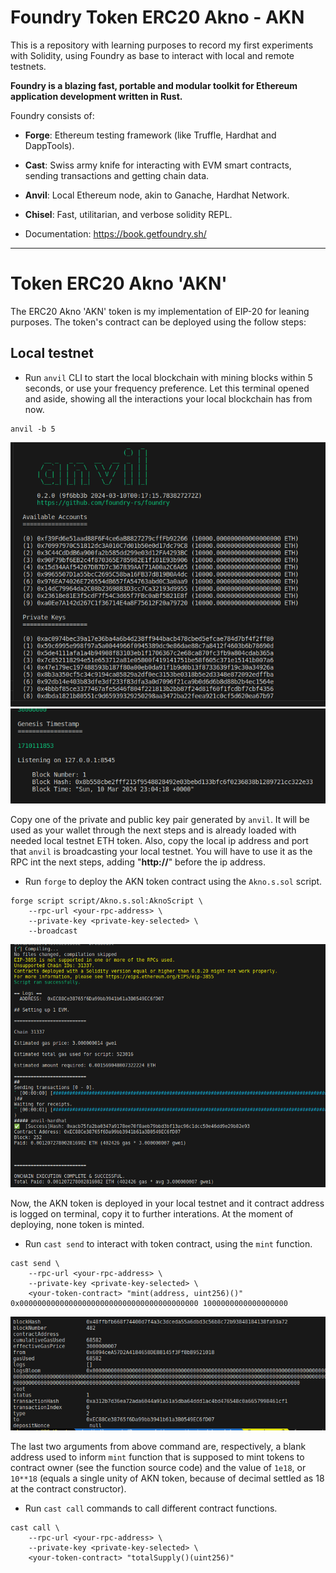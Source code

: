 # Foundry Token ERC20 Akno - AKN

This is a repository with learning purposes to record my first experiments with Solidity, using Foundry as base to interact with local and remote testnets.

**Foundry is a blazing fast, portable and modular toolkit for Ethereum application development written in Rust.**

Foundry consists of:

-   **Forge**: Ethereum testing framework (like Truffle, Hardhat and DappTools).
-   **Cast**: Swiss army knife for interacting with EVM smart contracts, sending transactions and getting chain data.
-   **Anvil**: Local Ethereum node, akin to Ganache, Hardhat Network.
-   **Chisel**: Fast, utilitarian, and verbose solidity REPL.

- Documentation: https://book.getfoundry.sh/

---

# Token ERC20 Akno 'AKN'

The ERC20 Akno 'AKN' token is my implementation of EIP-20 for leaning purposes. The token's contract can be deployed using the follow steps:

## Local testnet

- Run `anvil` CLI to start the local blockchain with mining blocks within 5 seconds, or use your frequency preference. Let this terminal opened and aside, showing all the interactions your local blockchain has from now.

```
anvil -b 5
```

![anvil-pk](./images/anvil-pk.png)
![anvil-ip](./images/anvil-ip.png)

Copy one of the private and public key pair generated by `anvil`. It will be used as your wallet through the next steps and is already loaded with needed local testnet ETH token.
Also, copy the local ip address and port that `anvil` is broadcasting your local testnet. You will have to use it as the RPC int the next steps, adding "**http://**" before the ip address.

- Run `forge` to deploy the AKN token contract using the `Akno.s.sol` script. 

```
forge script script/Akno.s.sol:AknoScript \
    --rpc-url <your-rpc-address> \
    --private-key <private-key-selected> \
    --broadcast
```

![forge-deploy](./images/forge-deploy.png)

Now, the AKN token is deployed in your local testnet and it contract address is logged on terminal, copy it to further interations. At the moment of deploying, none token is minted. 

- Run `cast send` to interact with token contract, using the `mint` function. 

```
cast send \
    --rpc-url <your-rpc-address> \
    --private-key <private-key-selected> \
    <your-token-contract> "mint(address, uint256)()" 0x0000000000000000000000000000000000000000 1000000000000000000 
```

![cast-send](./images/cast-send.png)

The last two arguments from above command are, respectively, a blank address used to inform `mint` function that is supposed to mint tokens to contract owner (see the function source code) and the value of `1e18`, or `10**18` (equals a single unity of AKN token, because of decimal settled as 18 at the contract constructor).

- Run `cast call` commands to call different contract functions.

```
cast call \
    --rpc-url <your-rpc-address> \
    --private-key <private-key-selected> \
    <your-token-contract> "totalSupply()(uint256)"
```

